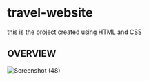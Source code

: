 # travel-website
this is the project created using HTML and CSS
## OVERVIEW
![Screenshot (48)](https://user-images.githubusercontent.com/114091861/191663117-5054fee8-a073-4e3b-bc99-86e306c55bfc.png)

